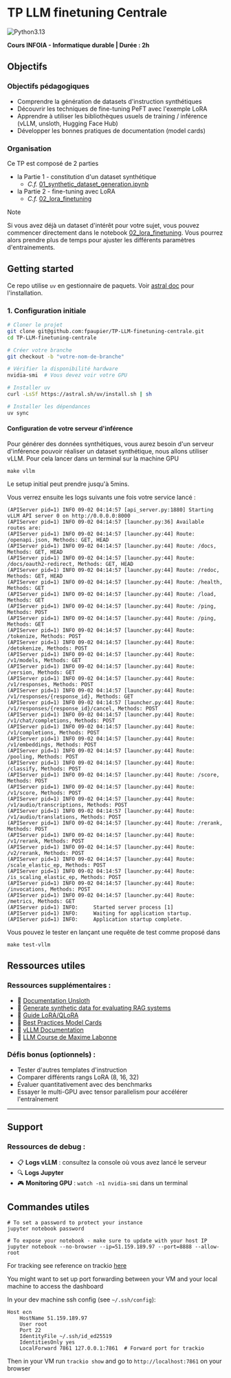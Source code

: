 # TP LLM finetuning Centrale

![Python3.13](https://img.shields.io/badge/python-3.13-blue)

**Cours INFOIA - Informatique durable | Durée : 2h**

## Objectifs

### Objectifs pédagogiques

- Comprendre la génération de datasets d'instruction synthétiques
- Découvrir les techniques de fine-tuning PeFT avec l'exemple LoRA
- Apprendre à utiliser les bibliothèques usuels de training / inférence (vLLM, unsloth, Hugging Face Hub)
- Développer les bonnes pratiques de documentation (model cards)

### Organisation

Ce TP est composé de 2 parties

- la Partie 1 - constitution d'un dataset synthétique
    - _C.f._ [01_synthetic_dataset_generation.ipynb](notebooks/01_synthetic_dataset_generation.ipynb)
- la Partie 2 - fine-tuning avec LoRA
    - _C.f._ [02_lora_finetuning](notebooks/02_lora_finetuning.ipynb)

> [!NOTE]  
> Si vous avez déjà un dataset d'intérêt pour votre sujet, vous pouvez commencer directement dans le
> notebook [02_lora_finetuning](notebooks/02_lora_finetuning.ipynb).
> Vous pourrez alors prendre plus de temps pour ajuster les différents paramètres d'entrainements.

## Getting started

Ce repo utilise `uv` en gestionnaire de paquets.
Voir [astral doc](https://docs.astral.sh/uv/getting-started/installation/) pour l'installation.

### 1. Configuration initiale

```bash
# Cloner le projet
git clone git@github.com:fpaupier/TP-LLM-finetuning-centrale.git
cd TP-LLM-finetuning-centrale

# Créer votre branche
git checkout -b "votre-nom-de-branche"

# Vérifier la disponibilité hardware
nvidia-smi  # Vous devez voir votre GPU 

# Installer uv
curl -LsSf https://astral.sh/uv/install.sh | sh

# Installer les dépendances
uv sync
```

#### Configuration de votre serveur d'inférence

Pour générer des données synthétiques, vous aurez besoin d'un serveur d'inférence pouvoir réaliser un dataset synthétique, nous allons utiliser vLLM. Pour cela lancer dans un terminal sur la machine GPU 
```shell
make vllm
```
Le setup initial peut prendre jusqu'à 5mins.

Vous verrez ensuite les logs suivants une fois votre service lancé :

```log
(APIServer pid=1) INFO 09-02 04:14:57 [api_server.py:1880] Starting vLLM API server 0 on http://0.0.0.0:8000
(APIServer pid=1) INFO 09-02 04:14:57 [launcher.py:36] Available routes are:
(APIServer pid=1) INFO 09-02 04:14:57 [launcher.py:44] Route: /openapi.json, Methods: GET, HEAD
(APIServer pid=1) INFO 09-02 04:14:57 [launcher.py:44] Route: /docs, Methods: GET, HEAD
(APIServer pid=1) INFO 09-02 04:14:57 [launcher.py:44] Route: /docs/oauth2-redirect, Methods: GET, HEAD
(APIServer pid=1) INFO 09-02 04:14:57 [launcher.py:44] Route: /redoc, Methods: GET, HEAD
(APIServer pid=1) INFO 09-02 04:14:57 [launcher.py:44] Route: /health, Methods: GET
(APIServer pid=1) INFO 09-02 04:14:57 [launcher.py:44] Route: /load, Methods: GET
(APIServer pid=1) INFO 09-02 04:14:57 [launcher.py:44] Route: /ping, Methods: POST
(APIServer pid=1) INFO 09-02 04:14:57 [launcher.py:44] Route: /ping, Methods: GET
(APIServer pid=1) INFO 09-02 04:14:57 [launcher.py:44] Route: /tokenize, Methods: POST
(APIServer pid=1) INFO 09-02 04:14:57 [launcher.py:44] Route: /detokenize, Methods: POST
(APIServer pid=1) INFO 09-02 04:14:57 [launcher.py:44] Route: /v1/models, Methods: GET
(APIServer pid=1) INFO 09-02 04:14:57 [launcher.py:44] Route: /version, Methods: GET
(APIServer pid=1) INFO 09-02 04:14:57 [launcher.py:44] Route: /v1/responses, Methods: POST
(APIServer pid=1) INFO 09-02 04:14:57 [launcher.py:44] Route: /v1/responses/{response_id}, Methods: GET
(APIServer pid=1) INFO 09-02 04:14:57 [launcher.py:44] Route: /v1/responses/{response_id}/cancel, Methods: POST
(APIServer pid=1) INFO 09-02 04:14:57 [launcher.py:44] Route: /v1/chat/completions, Methods: POST
(APIServer pid=1) INFO 09-02 04:14:57 [launcher.py:44] Route: /v1/completions, Methods: POST
(APIServer pid=1) INFO 09-02 04:14:57 [launcher.py:44] Route: /v1/embeddings, Methods: POST
(APIServer pid=1) INFO 09-02 04:14:57 [launcher.py:44] Route: /pooling, Methods: POST
(APIServer pid=1) INFO 09-02 04:14:57 [launcher.py:44] Route: /classify, Methods: POST
(APIServer pid=1) INFO 09-02 04:14:57 [launcher.py:44] Route: /score, Methods: POST
(APIServer pid=1) INFO 09-02 04:14:57 [launcher.py:44] Route: /v1/score, Methods: POST
(APIServer pid=1) INFO 09-02 04:14:57 [launcher.py:44] Route: /v1/audio/transcriptions, Methods: POST
(APIServer pid=1) INFO 09-02 04:14:57 [launcher.py:44] Route: /v1/audio/translations, Methods: POST
(APIServer pid=1) INFO 09-02 04:14:57 [launcher.py:44] Route: /rerank, Methods: POST
(APIServer pid=1) INFO 09-02 04:14:57 [launcher.py:44] Route: /v1/rerank, Methods: POST
(APIServer pid=1) INFO 09-02 04:14:57 [launcher.py:44] Route: /v2/rerank, Methods: POST
(APIServer pid=1) INFO 09-02 04:14:57 [launcher.py:44] Route: /scale_elastic_ep, Methods: POST
(APIServer pid=1) INFO 09-02 04:14:57 [launcher.py:44] Route: /is_scaling_elastic_ep, Methods: POST
(APIServer pid=1) INFO 09-02 04:14:57 [launcher.py:44] Route: /invocations, Methods: POST
(APIServer pid=1) INFO 09-02 04:14:57 [launcher.py:44] Route: /metrics, Methods: GET
(APIServer pid=1) INFO:     Started server process [1]
(APIServer pid=1) INFO:     Waiting for application startup.
(APIServer pid=1) INFO:     Application startup complete.
```

Vous pouvez le tester en lançant une requête de test comme proposé dans 
```shell
make test-vllm
```

## Ressources utiles

### Ressources supplémentaires :

- 📖 [Documentation Unsloth](https://github.com/unslothai/unsloth)
- 📖 [Generate synthetic data for evaluating RAG systems](https://aws.amazon.com/blogs/machine-learning/generate-synthetic-data-for-evaluating-rag-systems-using-amazon-bedrock/)
- 📖 [Guide LoRA/QLoRA](https://huggingface.co/blog/peft)
- 📖 [Best Practices Model Cards](https://huggingface.co/docs/hub/model-cards)
- 📖 [vLLM Documentation](https://docs.vllm.ai/en/stable/)
- 📖 [LLM Course de Maxime Labonne](https://github.com/mlabonne/llm-course)

### Défis bonus (optionnels) :

- Tester d'autres templates d'instruction
- Comparer différents rangs LoRA (8, 16, 32)
- Évaluer quantitativement avec des benchmarks
- Essayer le multi-GPU avec tensor parallelism pour accélérer l'entraînement

---

## Support

### Ressources de debug :

- 📋 **Logs vLLM** : consultez la console où vous avez lancé le serveur
- 🔍 **Logs Jupyter**
- 🎮 **Monitoring GPU** : `watch -n1 nvidia-smi` dans un terminal


## Commandes utiles

```shell
# To set a password to protect your instance
jupyter notebook password

# To expose your notebook - make sure to update with your host IP
jupyter notebook --no-browser --ip=51.159.189.97 --port=8888 --allow-root
```


For tracking see reference on trackio [here](https://github.com/gradio-app/trackio)

You might want to set up port forwarding between your VM and your local machine to access the dashboard

In your dev machine ssh config (see `~/.ssh/config`): 

```config
Host ecn
    HostName 51.159.189.97
    User root
    Port 22
    IdentityFile ~/.ssh/id_ed25519
    IdentitiesOnly yes
    LocalForward 7861 127.0.0.1:7861  # Forward port for trackio 
```

Then in your VM run `trackio show` and go to `http://localhost:7861` on your browser
